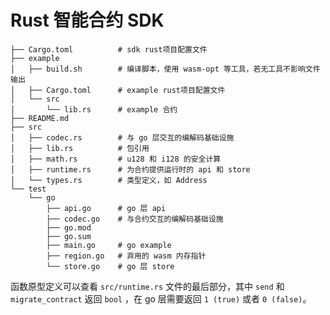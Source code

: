 # Rust 智能合约 SDK

```
├── Cargo.toml          # sdk rust项目配置文件
├── example
│   ├── build.sh        # 编译脚本，使用 wasm-opt 等工具，若无工具不影响文件输出
│   ├── Cargo.toml      # example rust项目配置文件
│   └── src
│       └── lib.rs      # example 合约
├── README.md
├── src
│   ├── codec.rs        # 与 go 层交互的编解码基础设施
│   ├── lib.rs          # 包引用
│   ├── math.rs         # u128 和 i128 的安全计算
│   ├── runtime.rs      # 为合约提供运行时的 api 和 store
│   └── types.rs        # 类型定义，如 Address
└── test
    └── go
        ├── api.go      # go 层 api
        ├── codec.go    # 与合约交互的编解码基础设施
        ├── go.mod
        ├── go.sum
        ├── main.go     # go example
        ├── region.go   # 弃用的 wasm 内存指针
        └── store.go    # go 层 store
```

函数原型定义可以查看 `src/runtime.rs` 文件的最后部分，其中 `send` 和 `migrate_contract` 返回 `bool` ，在 go 层需要返回 `1 (true)` 或者 `0 (false)`。
